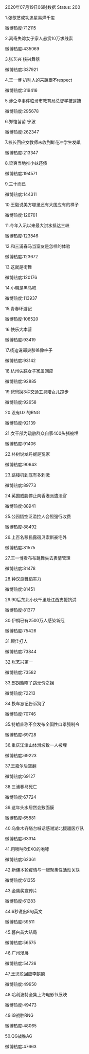 2020年07月19日06时数据
Status: 200

1.张歆艺成功追星易烊千玺

微博热度:712115

2.离奇失踪女子家人悬赏10万求线索

微博热度:435069

3.张艺兴 核兴舞器

微博热度:337921

4.王一博 扒别人的来跳很不respect

微博热度:319416

5.涉仝卓事件临汾市教育局总督学被逮捕

微博热度:295678

6.郑恺苗苗 宁波

微博热度:262347

7.校长回应女教师未收到鲜花冲学生发飙

微博热度:213347

8.梁爽当地推小妹还债

微博热度:194571

9.三十而已

微博热度:144311

10.王毅说美方哪里还有大国应有的样子

微博热度:126701

11.今年入汛以来最大洪水抵达三峡

微博热度:123846

12.和三浦春马当室友是怎样的体验

微博热度:123672

13.这就是街舞

微博热度:120176

14.小朝是黑马吧

微博热度:113937

15.青春环游记

微博热度:108520

16.快乐大本营

微博热度:93419

17.杨迪说郑爽膝盖像杵子

微博热度:93142

18.杭州失踪女子家属回应

微博热度:92885

19.爸爸换3种交通工具陪女儿跑步

微博热度:92658

20.没有Uzi的RNG

微博热度:92139

21.女干部为疏散群众自家400头猪被埋

微博热度:91406

22.朴树说龙丹妮是冤家

微博热度:90643

23.跳楼机到底有多刺激

微博热度:89773

24.英国威胁停止向香港派遣法官

微博热度:88941

25.公园悟空泛滥拉人合照强行收费

微博热度:88492

26.上百名移民露宿贝索斯豪宅外

微博热度:81575

27.王一博看布布跳舞失去表情管理

微博热度:81478

28.钟汉良舞蹈实力

微博热度:81451

29.90后东北小伙千里赴江西支援抗洪

微博热度:81377

30.伊朗已有2500万人感染新冠

微博热度:75426

31.顾佳打人

微博热度:73844

32.张艺兴第一

微博热度:73582

33.郎朗熊瞎子跳无价之姐

微博热度:72213

34.换车忘记告诉狗了

微博热度:70746

35.特朗普称不会发布全国性口罩强制令

微博热度:69728

36.重庆江津山体滑坡致一人被埋

微博热度:69223

37.王嘉尔后空翻

微博热度:69127

38.三浦春马死亡

微博热度:67724

39.这年头水居然会敷面膜

微博热度:65881

40.乌鲁木齐塔台喊话感谢湖北援疆医疗队

微博热度:63314

41.用唢呐吹EXO的咆哮

微博热度:62361

42.新疆本轮疫情与一起聚集性活动关联

微博热度:61355

43.金鹰奖宣传片

微博热度:61283

44.6秒说出8句英文

微博热度:59511

45.暮白首大结局

微博热度:56575

46.广州漫展

微博热度:54726

47.王思聪回应李麒麟

微博热度:49950

48.哈利波特全集上海电影节展映

微博热度:49473

49.iG战胜RNG

微博热度:48065

50.QG战胜AG

微博热度:47663

